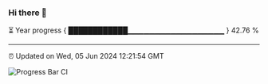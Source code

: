### Hi there 👋

⏳ Year progress { ████████████▁▁▁▁▁▁▁▁▁▁▁▁▁▁▁▁▁▁ } 42.76 %

---

⏰ Updated on Wed, 05 Jun 2024 12:21:54 GMT

![Progress Bar CI](https://github.com/liununu/liununu/workflows/Progress%20Bar%20CI/badge.svg)

